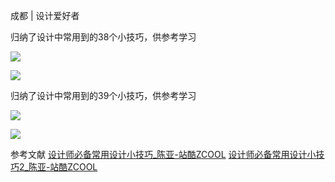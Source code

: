 

成都 | 设计爱好者

归纳了设计中常用到的38个小技巧，供参考学习

![](https://img.zcool.cn/community/02g7xtjblkturk0sp3yprh3333.jpg)

![](https://img.zcool.cn/community/02eyfg3lwgd3xipks5f5c73732.jpg)

归纳了设计中常用到的39个小技巧，供参考学习

![](https://img.zcool.cn/community/02myjijdydjpsbveecgd9j3332.jpg)

![](https://img.zcool.cn/community/02bxnbcvrchjrkiodxgkoc3430.jpg)

参考文献
[设计师必备常用设计小技巧_陈亚-站酷ZCOOL](https://www.zcool.com.cn/article/ZMTQzNzExMg==.html)
[设计师必备常用设计小技巧2_陈亚-站酷ZCOOL](https://www.zcool.com.cn/article/ZMTQzODY0MA==.html)